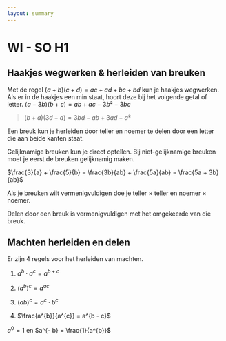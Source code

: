 ```yaml
---
layout: summary
---
```


# WI - SO H1

## Haakjes wegwerken & herleiden van breuken

Met de regel $`(a + b)(c + d) = ac + ad + bc + bd`$ kun je haakjes wegwerken. Als er in de haakjes een min staat, hoort deze bij het volgende getal of letter. $`(a - 3b)(b + c) = ab + ac - 3b² - 3bc`$

> $`(b + a)(3d - a) = 3bd - ab + 3ad - a²`$

Een breuk kun je herleiden door teller en noemer te delen door een letter die aan beide kanten staat.

Gelijknamige breuken kun je direct optellen. Bij niet-gelijknamige breuken moet je eerst de breuken gelijknamig maken.

$`\frac{3}{a} + \frac{5}{b} = \frac{3b}{ab} + \frac{5a}{ab} = \frac{5a + 3b}{ab}`$

Als je breuken wilt vermenigvuldigen doe je teller × teller en noemer × noemer.

Delen door een breuk is vermenigvuldigen met het omgekeerde van die breuk.

## Machten herleiden en delen

Er zijn 4 regels voor het herleiden van machten.

1. $`a^{b} \cdot a^{c} = a^{b + c}`$

2. $`(a^{b})^{c} = a^{ac}`$

3. $`{(ab)}^{c} = a^{c} \cdot b^{c}`$

4. $`\frac{a^{b}}{a^{c}} = a^{b - c}`$

$`a^{0} = 1`$ en $`a^{- b} = \frac{1}{a^{b}}`$
